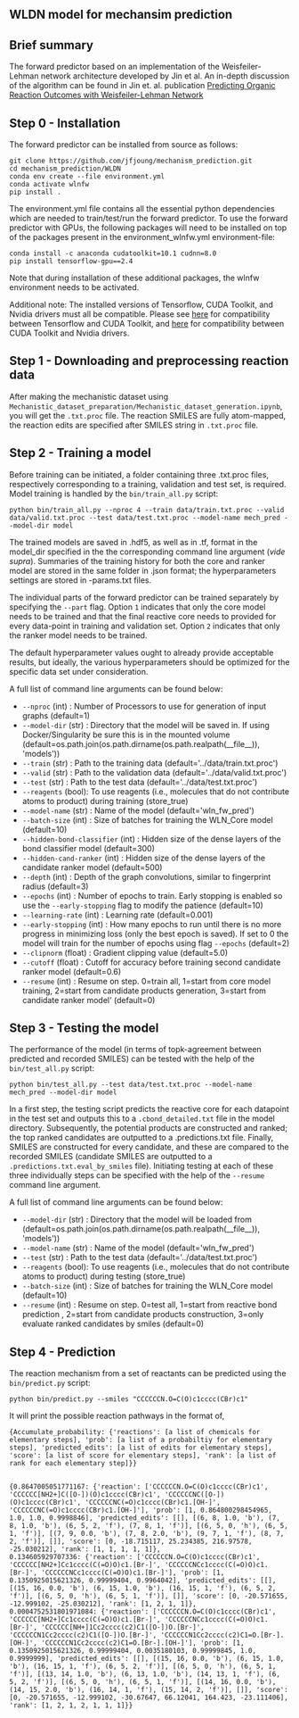 ## WLDN model for mechansim prediction

## Brief summary
The forward predictor based on an implementation of the Weisfeiler-Lehman network architecture developed by Jin et al. An in-depth discussion of the algorithm can be found in Jin et. al. publication [Predicting Organic Reaction Outcomes with Weisfeiler-Lehman Network](https://github.com/wengong-jin/nips17-rexgen)

## Step 0 - Installation
The forward predictor can be installed from source as follows:

```shell
git clone https://github.com/jfjoung/mechanism_prediction.git
cd mechanism_prediction/WLDN
conda env create --file environment.yml
conda activate wlnfw
pip install .
```
The environment.yml file contains all the essential python dependencies which are needed to train/test/run the forward predictor.
To use the forward predictor with GPUs, the following packages will need to be installed on top of the packages present in the environment_wlnfw.yml environment-file:

```shell
conda install -c anaconda cudatoolkit=10.1 cudnn=8.0
pip install tensorflow-gpu==2.4
```

Note that during installation of these additional packages, the wlnfw environment needs to be activated.

Additional note: The installed versions of Tensorflow, CUDA Toolkit, and Nvidia drivers must all be compatible. Please see [here](https://www.tensorflow.org/install/source#gpu) for compatibility between Tensorflow and CUDA Toolkit, and [here](https://docs.nvidia.com/deploy/cuda-compatibility/) for compatibility between CUDA Toolkit and Nvidia drivers.

## Step 1 - Downloading and preprocessing reaction data

After making the mechanistic dataset using `Mechanistic_dataset_preparation/Mechanistic_dataset_generation.ipynb`, you will get the `.txt.proc` file. 
The reaction SMILES are fully atom-mapped, the reaction edits are specified after SMILES string in `.txt.proc` file. 


## Step 2 - Training a model
Before training can be initiated, a folder containing three .txt.proc files, respectively corresponding to a training, validation and test set, is required.
Model training is handled by the `bin/train_all.py` script:

```shell
python bin/train_all.py --nproc 4 --train data/train.txt.proc --valid data/valid.txt.proc --test data/test.txt.proc --model-name mech_pred --model-dir model
```

The trained models are saved in .hdf5, as well as in .tf, format in the model_dir specified in the the corresponding command line argument (_vide supra_). Summaries of the training history for both the core and ranker model are stored in the same folder in .json format; the hyperparameters settings are stored in -params.txt files.

The individual parts of the forward predictor can be trained separately by specifying the `--part` flag. Option `1` indicates that only the core model needs to be trained and that the final reactive core needs to provided for every data-point in training and validation set. Option `2` indicates that only the ranker model needs to be trained.

The default hyperparameter values ought to already provide acceptable results, but ideally, the various hyperparameters should be optimized for the specific data set under consideration.

A full list of command line arguments can be found below:
  * `--nproc` (int) : Number of Processors to use for generation of input graphs (default=1)
  * `--model-dir` (str) : Directory that the model will be saved in. If using Docker/Singularity be sure this is in the mounted volume (default=os.path.join(os.path.dirname(os.path.realpath(\_\_file\_\_)), 'models'))
  * `--train` (str) : Path to the training data (default='../data/train.txt.proc')
  * `--valid` (str) : Path to the validation data (default='../data/valid.txt.proc')
  * `--test` (str) : Path to the test data (default='../data/test.txt.proc')
  * `--reagents` (bool): To use reagents (i.e., molecules that do not contribute atoms to product) during training (store_true)
  * `--model-name`  (str) : Name of the model (default='wln_fw_pred')
  * `--batch-size` (int) : Size of batches for training the WLN_Core model (default=10)
  * `--hidden-bond-classifier` (int) : Hidden size of the dense layers of the bond classifier model (default=300)
  * `--hidden-cand-ranker` (int) : Hidden size of the dense layers of the candidate ranker model (default=500)
  * `--depth` (int) : Depth of the graph convolutions, similar to fingerprint radius (default=3)
  * `--epochs` (int) : Number of epochs to train. Early stopping is enabled so use the `--early-stopping` flag to modify the patience (default=10)
  * `--learning-rate` (int) : Learning rate (default=0.001)
  * `--early-stopping` (int) : How many epochs to run until there is no more progress in minimizing loss (only the best epoch is saved). If set to 0 the model will train for the number of epochs using flag `--epochs` (default=2)
  * `--clipnorm` (float) : Gradient clipping value (default=5.0)
  * `--cutoff` (float) : Cutoff for accuracy before training second candidate ranker model (default=0.6)
  * `--resume` (int) : Resume on step. 0=train all, 1=start from core model training, 2=start from candidate products generation, 3=start from candidate ranker model' (default=0)

## Step 3 - Testing the model

The performance of the model (in terms of topk-agreement between predicted and recorded SMILES) can be tested with the help of the `bin/test_all.py` script:

```shell
python bin/test_all.py --test data/test.txt.proc --model-name mech_pred --model-dir model
```

In a first step, the testing script predicts the reactive core for each datapoint in the test set and outputs this to a `.cbond_detailed.txt` file in the model directory. Subsequently, the potential products are constructed and ranked; the top ranked candidates are outputted to a .predictions.txt file. Finally, SMILES are constructed for every candidate, and these are compared to the recorded SMILES (candidate SMILES are outputted to a `.predictions.txt.eval_by_smiles` file). Initiating testing at each of these three individually steps can be specified with the help of the `--resume` command line argument.

A full list of command line arguments can be found below:
  * `--model-dir` (str) : Directory that the model will be loaded from (default=os.path.join(os.path.dirname(os.path.realpath(\_\_file\_\_)), 'models'))
  * `--model-name`  (str) : Name of the model (default='wln_fw_pred')
  * `--test` (str) : Path to the test data (default='../data/test.txt.proc')
  * `--reagents` (bool): To use reagents (i.e., molecules that do not contribute atoms to product) during testing (store_true)
  * `--batch-size` (int) : Size of batches for training the WLN_Core model (default=10)
  * `--resume` (int) : Resume on step. 0=test all, 1=start from reactive bond prediction , 2=start from candidate products construction, 3=only evaluate ranked candidates by smiles (default=0)

## Step 4 - Prediction
The reaction mechanism from a set of reactants can be predicted using the `bin/predict.py` script:

```shell
python bin/predict.py --smiles "CCCCCCN.O=C(O)c1cccc(CBr)c1"
```

It will print the possible reaction pathways in the format of,
```
{Accumulate_probability: {'reactions': [a list of chemicals for elementary steps], 'prob': [a list of a probabiltiy for elementary steps], 'predicted_edits': [a list of edits for elementary steps], 'score': [a list of score for elementary steps], 'rank': [a list of rank for each elementary step]}}


{0.8647005051771167: {'reaction': ['CCCCCCN.O=C(O)c1cccc(CBr)c1', 'CCCCCC[NH2+]C([O-])(O)c1cccc(CBr)c1', 'CCCCCCNC([O-])(O)c1cccc(CBr)c1', 'CCCCCCNC(=O)c1cccc(CBr)c1.[OH-]', 'CCCCCCNC(=O)c1cccc(CBr)c1.[OH-]'], 'prob': [1, 0.864800298454965, 1.0, 1.0, 0.9998846], 'predicted_edits': [[], [(6, 8, 1.0, 'b'), (7, 8, 1.0, 'b'), (6, 5, 2, 'f'), (7, 8, 1, 'f')], [(6, 5, 0, 'h'), (6, 5, 1, 'f')], [(7, 9, 0.0, 'b'), (7, 8, 2.0, 'b'), (9, 7, 1, 'f'), (8, 7, 2, 'f')], []], 'score': [0, -18.715117, 25.234385, 216.97578, -25.030212], 'rank': [1, 1, 1, 1, 1]},
0.134605929707336: {'reaction': ['CCCCCCN.O=C(O)c1cccc(CBr)c1', 'CCCCCC[NH2+]Cc1cccc(C(=O)O)c1.[Br-]', 'CCCCCCNCc1cccc(C(=O)O)c1.[Br-]', 'CCCCCCNCc1cccc(C(=O)O)c1.[Br-]'], 'prob': [1, 0.1350925015621326, 0.99999404, 0.9964042], 'predicted_edits': [[], [(15, 16, 0.0, 'b'), (6, 15, 1.0, 'b'), (16, 15, 1, 'f'), (6, 5, 2, 'f')], [(6, 5, 0, 'h'), (6, 5, 1, 'f')], []], 'score': [0, -20.571655, -12.999102, -25.030212], 'rank': [1, 2, 1, 1]},
0.0004752531801971084: {'reaction': ['CCCCCCN.O=C(O)c1cccc(CBr)c1', 'CCCCCC[NH2+]Cc1cccc(C(=O)O)c1.[Br-]', 'CCCCCCNCc1cccc(C(=O)O)c1.[Br-]', 'CCCCCC[NH+]1Cc2cccc(c2)C1([O-])O.[Br-]', 'CCCCCCN1Cc2cccc(c2)C1([O-])O.[Br-]', 'CCCCCCN1Cc2cccc(c2)C1=O.[Br-].[OH-]', 'CCCCCCN1Cc2cccc(c2)C1=O.[Br-].[OH-]'], 'prob': [1, 0.1350925015621326, 0.99999404, 0.0035180103, 0.99999845, 1.0, 0.9999999], 'predicted_edits': [[], [(15, 16, 0.0, 'b'), (6, 15, 1.0, 'b'), (16, 15, 1, 'f'), (6, 5, 2, 'f')], [(6, 5, 0, 'h'), (6, 5, 1, 'f')], [(13, 14, 1.0, 'b'), (6, 13, 1.0, 'b'), (14, 13, 1, 'f'), (6, 5, 2, 'f')], [(6, 5, 0, 'h'), (6, 5, 1, 'f')], [(14, 16, 0.0, 'b'), (14, 15, 2.0, 'b'), (16, 14, 1, 'f'), (15, 14, 2, 'f')], []], 'score': [0, -20.571655, -12.999102, -30.67647, 66.12041, 164.423, -23.111406], 'rank': [1, 2, 1, 2, 1, 1, 1]}}
```

